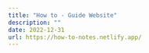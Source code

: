 ```yaml
---
title: "How to - Guide Website"
description: ""
date: 2022-12-31
url: https://how-to-notes.netlify.app/
---
```

